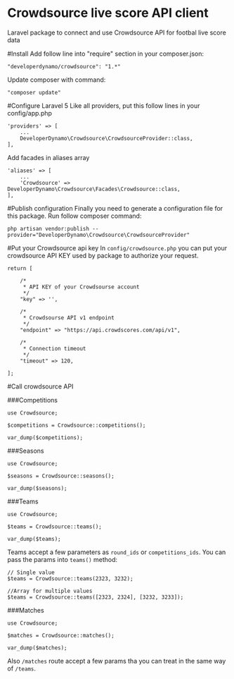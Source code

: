 # Crowdsource live score API client
Laravel package to connect and use Crowdsource API for footbal live score data

#Install
Add follow line into "require" section in your composer.json:

```
"developerdynamo/crowdsource": "1.*"
```

Update composer with command:

```
"composer update"
```

#Configure Laravel 5
Like all providers, put this follow lines in your config/app.php

```
'providers' => [
	...
	DeveloperDynamo\Crowdsource\CrowdsourceProvider::class,
],
```

Add facades in aliases array
```
'aliases' => [
	...
	'Crowdsource' => DeveloperDynamo\Crowdsource\Facades\Crowdsource::class,
],
```

#Publish configuration
Finally you need to generate a configuration file for this package. Run follow composer command:

```
php artisan vendor:publish --provider="DeveloperDynamo\Crowdsource\CrowdsourceProvider"
```

#Put your Crowdsource api key
In `config/crowdsource.php` you can put your crowdsource API KEY used by package to authorize your request.

```
return [
	
	/*
	 * API KEY of your Crowdsourse account
	 */
    "key" => '',
	
	/*
	 * Crowdsourse API v1 endpoint
	 */
	"endpoint" => "https://api.crowdscores.com/api/v1",
	
	/*
	 * Connection timeout 
	 */
	"timeout" => 120,

];
```

#Call crowdsource API

###Competitions
```
use Crowdsource;

$competitions = Crowdsource::competitions();

var_dump($competitions);
```

###Seasons
```
use Crowdsource;

$seasons = Crowdsource::seasons();

var_dump($seasons);
```

###Teams
```
use Crowdsource;

$teams = Crowdsource::teams();

var_dump($teams);
```
Teams accept a few parameters as `round_ids` or `competitions_ids`. You can pass the params into `teams()` method:

```
// Single value
$teams = Crowdsource::teams(2323, 3232);

//Array for multiple values
$teams = Crowdsource::teams([2323, 2324], [3232, 3233]);
```

###Matches
```
use Crowdsource;

$matches = Crowdsource::matches();

var_dump($matches);
```
Also `/matches` route accept a few params tha you can treat in the same way of `/teams`.
